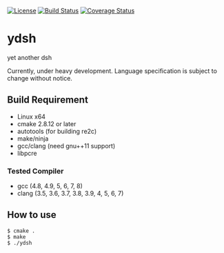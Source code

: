 
[![License](https://img.shields.io/badge/license-Apache%202-blue.svg)](#license)
[![Build Status](https://travis-ci.org/sekiguchi-nagisa/ydsh.svg?branch=master)](https://travis-ci.org/sekiguchi-nagisa/ydsh)
[![Coverage Status](https://coveralls.io/repos/github/sekiguchi-nagisa/ydsh/badge.svg?branch=master)](https://coveralls.io/github/sekiguchi-nagisa/ydsh?branch=master)

# ydsh
yet another dsh

Currently, under heavy development.
Language specification is subject to change without notice. 

## Build Requirement
* Linux x64
* cmake 2.8.12 or later
* autotools (for building re2c)
* make/ninja
* gcc/clang (need gnu++11 support)
* libpcre

### Tested Compiler
* gcc (4.8, 4.9, 5, 6, 7, 8)
* clang (3.5, 3.6, 3.7, 3.8, 3.9, 4, 5, 6, 7)

## How to use

```
$ cmake .
$ make
$ ./ydsh
```
